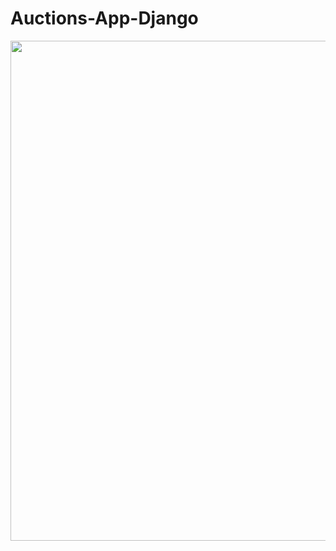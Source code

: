 # Auctions-App-Django


<img src="https://media0.giphy.com/media/oMHCtPONxjMxqOsN6n/giphy.gif" width="800px" />
